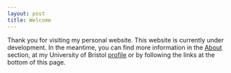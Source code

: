 ```yaml
---
layout: post
title: Welcome
---
```


Thank you for visiting my personal website. This website is currently under development. In the meantime, you can find more information in the [About](https://www.raarmstrong.com/about) section, at my University of Bristol [profile](https://research-information.bris.ac.uk/en/persons/richard-armstrong) or by following the links at the bottom of this page.
